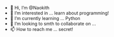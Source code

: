 - 👋 Hi, I’m @Naokith
- 👀 I’m interested in ... learn about programming!
- 🌱 I’m currently learning ... Python
- 💞️ I’m looking to smth to collaborate on ... 
- 📫 How to reach me ... secret!

<!---
Naokith/Naokith is a ✨ special ✨ repository because its `README.md` (this file) appears on your GitHub profile.
You can click the Preview link to take a look at your changes.
--->
